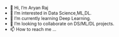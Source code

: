 - 👋 Hi, I’m Aryan Raj
- 👀 I’m interested in Data Science,ML,DL.
- 🌱 I’m currently learning Deep Learning.
- 💞️ I’m looking to collaborate on DS/ML/DL projects.
- 📫 How to reach me ...

<!---
aaryangold/aaryangold is a ✨ special ✨ repository because its `README.md` (this file) appears on your GitHub profile.
You can click the Preview link to take a look at your changes.
--->
